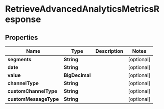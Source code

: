 

# RetrieveAdvancedAnalyticsMetricsResponse


## Properties

Name | Type | Description | Notes
------------ | ------------- | ------------- | -------------
**segments** | **String** |  |  [optional]
**date** | **String** |  |  [optional]
**value** | **BigDecimal** |  |  [optional]
**channelType** | **String** |  |  [optional]
**customChannelType** | **String** |  |  [optional]
**customMessageType** | **String** |  |  [optional]



